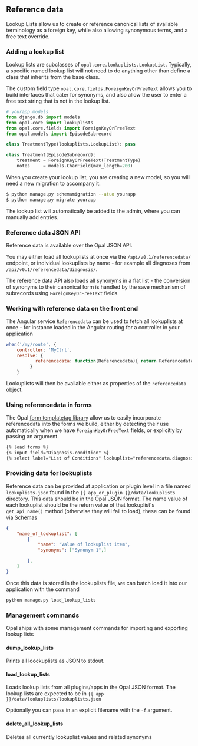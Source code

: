 ## Reference data

Lookup Lists allow us to create or reference canonical lists of available terminology as a
foreign key, while also allowing synonymous terms, and a free text override.

### Adding a lookup list

Lookup lists are subclasses of `opal.core.lookuplists.LookupList`. Typically, a specific named
lookup list will not need to do anything other than define a class that inherits from the base
class.

The custom field type `opal.core.fields.ForeignKeyOrFreeText` allows you to build interfaces
that cater for synonyms, and also allow the user to enter a free text string that is not in
the lookup list.

```python
# yourapp.models
from django.db import models
from opal.core import lookuplists
from opal.core.fields import ForeignKeyOrFreeText
from opal.models import EpisodeSubrecord

class TreatmentType(lookuplists.LookupList): pass

class Treatment(EpisodeSubrecord):
    treatment = ForeignKeyOrFreeText(TreatmentType)
    notes     = models.CharField(max_length=200)
```

When you create your lookup list, you are creating a new model, so you will need a new migration
to accompany it.

```bash
$ python manage.py schemamigration --atuo yourapp
$ python manage.py migrate yourapp
```

The lookup list will automatically be added to the admin, where you can manually add entries.

### Reference data JSON API

Reference data is available over the Opal JSON API.

You may either load all lookuplists at once via the `/api/v0.1/referencedata/` endpoint, or
individual lookuplists by name - for example all diagnoses from `/api/v0.1/referencedata/diagnosis/`.

The reference data API also loads all synonyms in a flat list - the conversion of synonyms to their
canonical form is handled by the save mechanism of subrecords using `ForeignKeyOrFreeText` fields.

### Working with reference data on the front end

The Angular service `Referencedata` can be used to fetch all lookuplists at once - for instance
loaded in the Angular routing for a controller in your application

```javascript
when('/my/route', {
    controller: 'MyCtrl',
   	resolve: {
           referencedata: function(Referencedata){ return Referencedata; }
   		 }
    }
```

Lookuplists will then be available either as properties of the `referencedata` object.

### Using referencedata in forms

The Opal [form templatetag library](../reference/form_templatetags.md) allow us to easily incorporate
referencedata into the forms we build, either by detecting their use automatically when we have
`ForeignKeyOrFreeText` fields, or explicitly by passing an argument.

```html
{% load forms %}
{% input field="Diagnosis.condition" %}
{% select label="List of Conditions" lookuplist="referencedata.diagnosis" %}
```

### Providing data for lookuplists

Reference data can be provided at application or plugin level in a file named `lookuplists.json` found in the
`{{ app_or_plugin }}/data/lookuplists` directory. This data should be in the Opal JSON format. The name value
of each lookuplist should be the return value of that lookuplist's `get_api_name()` method (otherwise they will fail to load), these can be found via [Schemas](../reference/schemas.md)

```JSON
{
    "name_of_lookuplist": [
        {
            "name": "Value of lookuplist item",
            "synonyms": ["Synonym 1",]

        },
    ]
}
```

Once this data is stored in the lookuplists file, we can batch load it into our application with the command

```bash
python manage.py load_lookup_lists
```

### Management commands

Opal ships with some management commands for importing and exporting lookup lists

#### dump_lookup_lists

Prints all loockuplists as JSON to stdout.

#### load_lookup_lists

Loads lookup lists from all plugins/apps in the Opal JSON format. The lookup lists are expected to be in
`{{ app }}/data/lookuplists/lookuplists.json`

Optionally you can pass in an explicit filename with the `-f` argument.

#### delete_all_lookup_lists

Deletes all currently lookuplist values and related synonyms
